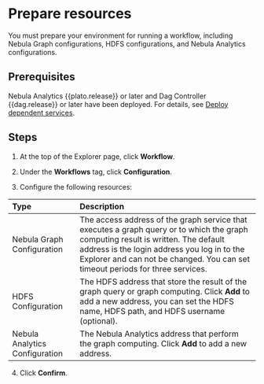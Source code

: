 # Prepare resources

You must prepare your environment for running a workflow, including Nebula Graph configurations, HDFS configurations, and Nebula Analytics configurations.

## Prerequisites

Nebula Analytics {{plato.release}} or later and Dag Controller {{dag.release}} or later have been deployed. For details, see [Deploy dependent services](../../graph-computing/0.deploy-controller-analytics.md).

## Steps

1. At the top of the Explorer page, click **Workflow**.

2. Under the **Workflows** tag, click **Configuration**.

3. Configure the following resources:

  |Type|Description|
  |:--|:--|
  |Nebula Graph Configuration| The access address of the graph service that executes a graph query or to which the graph computing result is written. The default address is the login address you log in to the Explorer and can not be changed. You can set timeout periods for three services.|
  |HDFS Configuration| The HDFS address that store the result of the graph query or graph computing. Click **Add** to add a new address, you can set the HDFS name, HDFS path, and HDFS username (optional).
  |Nebula Analytics Configuration| The Nebula Analytics address that perform the graph computing. Click **Add** to add a new address.|

4. Click **Confirm**.
